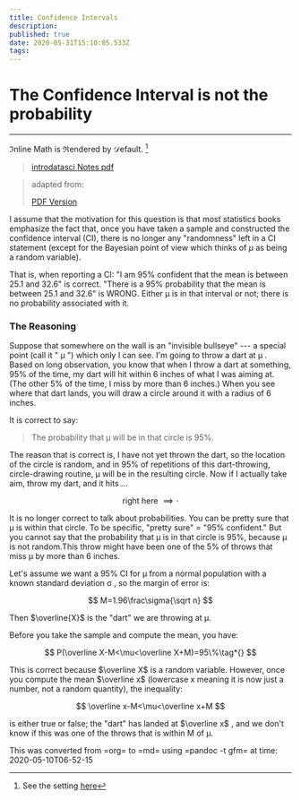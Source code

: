 ```yaml
---
title: Confidence Intervals
description: 
published: true
date: 2020-05-31T15:10:05.533Z
tags: 
---
```


# The Confidence Interval is not the probability
---
$\Im$nline Math is $\Re$endered by $\mathcal{D}$efault. [^1]

> [introdatasci Notes pdf](/introdatasci.pdf)

[^1]: See the setting [here](http://121.210.19.69:81/a/rendering)

> adapted from:
>
> 
>   
>
> [PDF Version](Attachments/Thinking_About_Data/ConfIntNotes.pdf)

I assume that the motivation for this question is that most statistics
books emphasize the fact that, once you have taken a sample and
constructed the confidence interval (CI), there is no longer any
"randomness" left in a CI statement (except for the Bayesian point of
view which thinks of $\mu$ as being a random variable).

That is, when reporting a CI: "I am 95% confident that the mean is
between 25.1 and 32.6" is correct. "There is a 95% probability that the
mean is between 25.1 and 32.6" is WRONG. Either μ is in that interval or
not; there is no probability associated with it.

### The Reasoning

Suppose that somewhere on the wall is an "invisible bullseye" --- a
special point (call it " μ ") which only I can see. I'm going to throw a
dart at μ . Based on long observation, you know that when I throw a dart
at something, 95% of the time, my dart will hit within 6 inches of what
I was aiming at. (The other 5% of the time, I miss by more than 6
inches.) When you see where that dart lands, you will draw a circle
around it with a radius of 6 inches.

It is correct to say:

> The probability that μ will be in that circle is 95%.

The reason that is correct is, I have not yet thrown the dart, so the
location of the circle is random, and in 95% of repetitions of this
dart-throwing, circle-drawing routine, μ will be in the resulting
circle. Now if I actually take aim, throw my dart, and it hits ...

$$
\text{right here }\implies  \cdot
$$

It is no longer correct to talk about probabilities. You can be pretty
sure that μ is within that circle. To be specific, "pretty sure" = "95%
confident." But you cannot say that the probability that μ is in that
circle is 95%, because μ is not random.This throw might have been one of
the 5% of throws that miss μ by more than 6 inches.

Let's assume we want a 95% CI for μ from a normal population with a
known standard deviation σ , so the margin of error is:

$$
M=1.96\frac\sigma{\sqrt n}
$$

Then $\overline{X}$ is the "dart" we are throwing at μ.

Before you take the sample and compute the mean, you have:

$$
P(\overline
X-M<\mu<\overline X+M)=95\%\tag*{}
$$

This is correct because $\overline X$ is a random variable. However,
once you compute the mean $\overline x$ (lowercase x meaning it is now
just a number, not a random quantity), the inequality:

$$
\overline x-M<\mu<\overline x+M
$$

is either true or false; the "dart" has landed at $\overline x$ , and we
don't know if this was one of the throws that is within M of μ.

This was converted from =org= to =md= using =pandoc -t gfm= at time: 
2020-05-10T06-52-15

